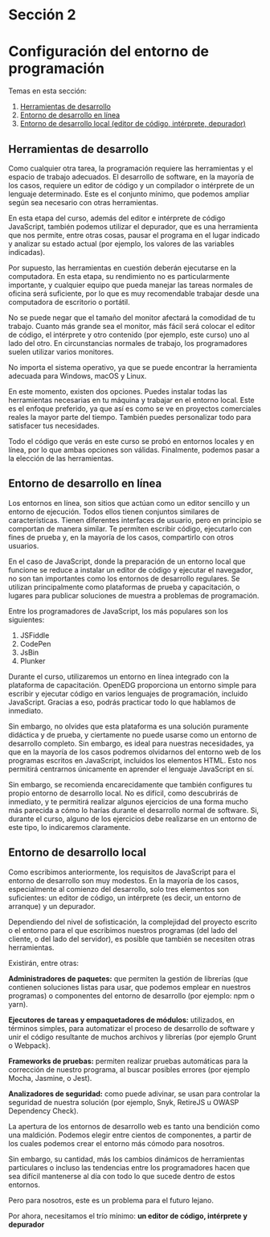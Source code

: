 # Sección 2
# Configuración del entorno de programación

Temas en esta sección:
  1. [Herramientas de desarrollo](#herramientas-de-desarrollo)
  1. [Entorno de desarrollo en línea](#entorno-de-desarrollo-en-línea)
  1. [Entorno de desarrollo local (editor de código, intérprete, depurador)](#entorno-de-desarrollo-local)

## Herramientas de desarrollo
Como cualquier otra tarea, la programación requiere las herramientas y el espacio de trabajo adecuados. El desarrollo de software, en la mayoría de los casos, requiere un editor de código y un compilador o intérprete de un lenguaje determinado. Este es el conjunto mínimo, que podemos ampliar según sea necesario con otras herramientas.

En esta etapa del curso, además del editor e intérprete de código JavaScript, también podemos utilizar el depurador, que es una herramienta que nos permite, entre otras cosas, pausar el programa en el lugar indicado y analizar su estado actual (por ejemplo, los valores de las variables indicadas).

Por supuesto, las herramientas en cuestión deberán ejecutarse en la computadora. En esta etapa, su rendimiento no es particularmente importante, y cualquier equipo que pueda manejar las tareas normales de oficina será suficiente, por lo que es muy recomendable trabajar desde una computadora de escritorio o portátil.

No se puede negar que el tamaño del monitor afectará la comodidad de tu trabajo. Cuanto más grande sea el monitor, más fácil será colocar el editor de código, el intérprete y otro contenido (por ejemplo, este curso) uno al lado del otro. En circunstancias normales de trabajo, los programadores suelen utilizar varios monitores.

No importa el sistema operativo, ya que se puede encontrar la herramienta adecuada para Windows, macOS y Linux.

En este momento, existen dos opciones. Puedes instalar todas las herramientas necesarias en tu máquina y trabajar en el entorno local. Este es el enfoque preferido, ya que así es como se ve en proyectos comerciales reales la mayor parte del tiempo. También puedes personalizar todo para satisfacer tus necesidades.

Todo el código que verás en este curso se probó en entornos locales y en línea, por lo que ambas opciones son válidas. Finalmente, podemos pasar a la elección de las herramientas.

## Entorno de desarrollo en línea
Los entornos en línea, son sitios que actúan como un editor sencillo y un entorno de ejecución. Todos ellos tienen conjuntos similares de características. Tienen diferentes interfaces de usuario, pero en principio se comportan de manera similar. Te permiten escribir código, ejecutarlo con fines de prueba y, en la mayoría de los casos, compartirlo con otros usuarios.

En el caso de JavaScript, donde la preparación de un entorno local que funcione se reduce a instalar un editor de código y ejecutar el navegador, no son tan importantes como los entornos de desarrollo regulares. Se utilizan principalmente como plataformas de prueba y capacitación, o lugares para publicar soluciones de muestra a problemas de programación.

Entre los programadores de JavaScript, los más populares son los siguientes:

1. JSFiddle
2. CodePen
3. JsBin
4. Plunker

Durante el curso, utilizaremos un entorno en línea integrado con la plataforma de capacitación. OpenEDG proporciona un entorno simple para escribir y ejecutar código en varios lenguajes de programación, incluido JavaScript. Gracias a eso, podrás practicar todo lo que hablamos de inmediato.

Sin embargo, no olvides que esta plataforma es una solución puramente didáctica y de prueba, y ciertamente no puede usarse como un entorno de desarrollo completo. Sin embargo, es ideal para nuestras necesidades, ya que en la mayoría de los casos podremos olvidarnos del entorno web de los programas escritos en JavaScript, incluidos los elementos HTML. Esto nos permitirá centrarnos únicamente en aprender el lenguaje JavaScript en sí.

Sin embargo, se recomienda encarecidamente que también configures tu propio entorno de desarrollo local. No es difícil, como descubrirás de inmediato, y te permitirá realizar algunos ejercicios de una forma mucho más parecida a cómo lo harías durante el desarrollo normal de software. Si, durante el curso, alguno de los ejercicios debe realizarse en un entorno de este tipo, lo indicaremos claramente.

## Entorno de desarrollo local
Como escribimos anteriormente, los requisitos de JavaScript para el entorno de desarrollo son muy modestos. En la mayoría de los casos, especialmente al comienzo del desarrollo, solo tres elementos son suficientes: un editor de código, un intérprete (es decir, un entorno de arranque) y un depurador.

Dependiendo del nivel de sofisticación, la complejidad del proyecto escrito o el entorno para el que escribimos nuestros programas (del lado del cliente, o del lado del servidor), es posible que también se necesiten otras herramientas.

Existirán, entre otras:

**Administradores de paquetes:** que permiten la gestión de librerías (que contienen soluciones listas para usar, que podemos emplear en nuestros programas) o componentes del entorno de desarrollo (por ejemplo: npm o yarn).

**Ejecutores de tareas y empaquetadores de módulos:** utilizados, en términos simples, para automatizar el proceso de desarrollo de software y unir el código resultante de muchos archivos y librerías (por ejemplo Grunt o Webpack).

**Frameworks de pruebas:** permiten realizar pruebas automáticas para la corrección de nuestro programa, al buscar posibles errores (por ejemplo Mocha, Jasmine, o Jest).

**Analizadores de seguridad:** como puede adivinar, se usan para controlar la seguridad de nuestra solución (por ejemplo, Snyk, RetireJS u OWASP Dependency Check).


La apertura de los entornos de desarrollo web es tanto una bendición como una maldición. Podemos elegir entre cientos de componentes, a partir de los cuales podemos crear el entorno más cómodo para nosotros.

Sin embargo, su cantidad, más los cambios dinámicos de herramientas particulares o incluso las tendencias entre los programadores hacen que sea difícil mantenerse al día con todo lo que sucede dentro de estos entornos.

Pero para nosotros, este es un problema para el futuro lejano.

Por ahora, necesitamos el trío mínimo: **un editor de código, intérprete y depurador**

 

